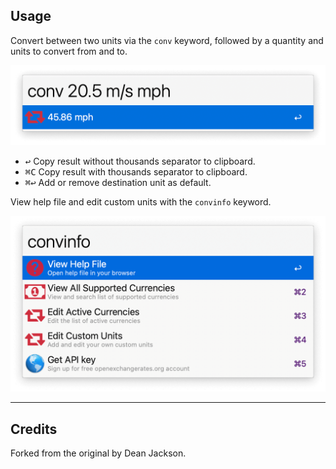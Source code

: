 ## Usage

Convert between two units via the `conv` keyword, followed by a quantity and units to convert from and to.

![Converting units](images/conv.png)

* <kbd>↩</kbd> Copy result without thousands separator to clipboard.
* <kbd>⌘</kbd><kbd>C</kbd> Copy result with thousands separator to clipboard.
* <kbd>⌘</kbd><kbd>↩</kbd> Add or remove destination unit as default.

View help file and edit custom units with the `convinfo` keyword.

![Showing information](images/convinfo.png)

---

## Credits

Forked from the original by Dean Jackson.
